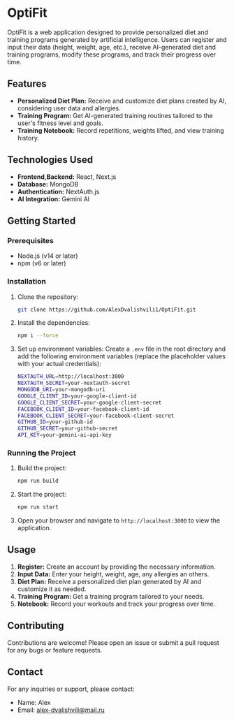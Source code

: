 # OptiFit

OptiFit is a web application designed to provide personalized diet and training programs generated by artificial intelligence. Users can register and input their data (height, weight, age, etc.), receive AI-generated diet and training programs, modify these programs, and track their progress over time.

## Features

- **Personalized Diet Plan:** Receive and customize diet plans created by AI, considering user data and allergies.
- **Training Program:** Get AI-generated training routines tailored to the user's fitness level and goals.
- **Training Notebook:** Record repetitions, weights lifted, and view training history.

## Technologies Used

- **Frontend,Backend:** React, Next.js
- **Database:** MongoDB
- **Authentication:** NextAuth.js
- **AI Integration:** Gemini AI

## Getting Started

### Prerequisites

- Node.js (v14 or later)
- npm (v6 or later)

### Installation

1. Clone the repository:
    ```sh
    git clone https://github.com/AlexDvalishvili1/OptiFit.git
    ```

2. Install the dependencies:
    ```sh
    npm i --force
    ```

3. Set up environment variables:
   Create a `.env` file in the root directory and add the following environment variables (replace the placeholder values with your actual credentials):

    ```sh
    NEXTAUTH_URL=http://localhost:3000
    NEXTAUTH_SECRET=your-nextauth-secret
    MONGODB_URI=your-mongodb-uri
    GOOGLE_CLIENT_ID=your-google-client-id
    GOOGLE_CLIENT_SECRET=your-google-client-secret
    FACEBOOK_CLIENT_ID=your-facebook-client-id
    FACEBOOK_CLIENT_SECRET=your-facebook-client-secret
    GITHUB_ID=your-github-id
    GITHUB_SECRET=your-github-secret
    API_KEY=your-gemini-ai-api-key
    ```

### Running the Project

1. Build the project:
    ```sh
    npm run build
    ```

2. Start the project:
    ```sh
    npm run start
    ```

3. Open your browser and navigate to `http://localhost:3000` to view the application.

## Usage

1. **Register:** Create an account by providing the necessary information.
2. **Input Data:** Enter your height, weight, age, any allergies an others.
3. **Diet Plan:** Receive a personalized diet plan generated by AI and customize it as needed.
4. **Training Program:** Get a training program tailored to your needs.
5. **Notebook:** Record your workouts and track your progress over time.

## Contributing

Contributions are welcome! Please open an issue or submit a pull request for any bugs or feature requests.

## Contact

For any inquiries or support, please contact:

- Name: Alex
- Email: alex-dvalishvili@mail.ru